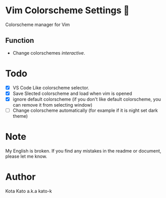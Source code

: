 # Vim Colorscheme Settings 🎨
Colorscheme manager for Vim

## Function
- Change colorschemes *interactive*.

# Todo
- [x] VS Code Like colorscheme selector.
- [x] Save Slected colorscheme and load when vim is opened
- [x] ignore default colorscheme (if you don't like default colorscheme, you can remove it from selecting window)
- [ ] Change colorscheme automatically (for example if it is night set dark theme)

# Note
My English is broken.
If you find any mistakes in the readme or document, please let me know.

# Author
Kota Kato a.k.a kato-k
